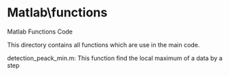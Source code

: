 # Matlab\functions
Matlab Functions Code

This directory contains all functions which are use in the main code.

detection_peack_min.m: This function find the local maximum of a data by a step


